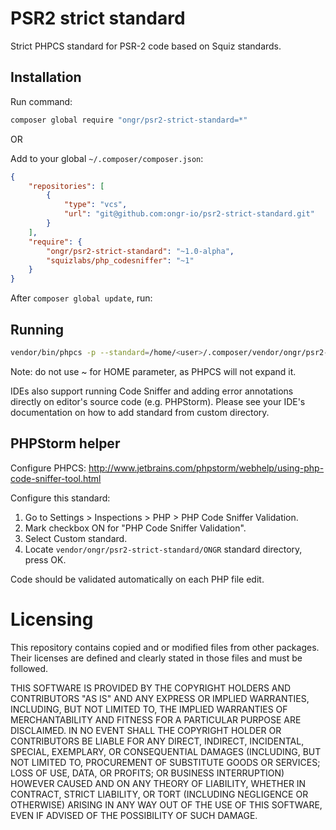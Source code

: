 # PSR2 strict standard

Strict PHPCS standard for PSR-2 code based on Squiz standards.

## Installation

Run command:
````bash
composer global require "ongr/psr2-strict-standard=*"
````

OR

Add to your global `~/.composer/composer.json`:

```json
{
    "repositories": [
        {
            "type": "vcs",
            "url": "git@github.com:ongr-io/psr2-strict-standard.git"
        }
    ],
    "require": {
        "ongr/psr2-strict-standard": "~1.0-alpha",
        "squizlabs/php_codesniffer": "~1"
    }
}
```

After `composer global update`, run:

## Running

```sh
vendor/bin/phpcs -p --standard=/home/<user>/.composer/vendor/ongr/psr2-strict-standard/ONGR --ignore=vendor/,Tests/app/,Resources/public/ ./
```

Note: do not use ~ for HOME parameter, as PHPCS will not expand it.

IDEs also support running Code Sniffer and adding error annotations directly on editor's source code (e.g. PHPStorm). Please see your IDE's documentation on how to add standard from custom directory.

## PHPStorm helper

Configure PHPCS: http://www.jetbrains.com/phpstorm/webhelp/using-php-code-sniffer-tool.html

Configure this standard:

1. Go to Settings > Inspections > PHP > PHP Code Sniffer Validation.
1. Mark checkbox ON for "PHP Code Sniffer Validation".
1. Select Custom standard.
1. Locate `vendor/ongr/psr2-strict-standard/ONGR` standard directory, press OK.

Code should be validated automatically on each PHP file edit.

# Licensing

This repository contains copied and or modified files from other packages. Their licenses are defined and clearly stated in those files and must be followed.

THIS SOFTWARE IS PROVIDED BY THE COPYRIGHT HOLDERS AND CONTRIBUTORS "AS IS" AND ANY EXPRESS OR IMPLIED WARRANTIES, INCLUDING, BUT NOT LIMITED TO, THE IMPLIED WARRANTIES OF MERCHANTABILITY AND FITNESS FOR A PARTICULAR PURPOSE ARE DISCLAIMED. IN NO EVENT SHALL THE COPYRIGHT HOLDER OR CONTRIBUTORS BE LIABLE FOR ANY DIRECT, INDIRECT, INCIDENTAL, SPECIAL, EXEMPLARY, OR CONSEQUENTIAL DAMAGES (INCLUDING, BUT NOT LIMITED TO, PROCUREMENT OF SUBSTITUTE GOODS OR SERVICES; LOSS OF USE, DATA, OR PROFITS; OR BUSINESS INTERRUPTION) HOWEVER CAUSED AND ON ANY THEORY OF LIABILITY, WHETHER IN CONTRACT, STRICT LIABILITY, OR TORT (INCLUDING NEGLIGENCE OR OTHERWISE) ARISING IN ANY WAY OUT OF THE USE OF THIS SOFTWARE, EVEN IF ADVISED OF THE POSSIBILITY OF SUCH DAMAGE.
